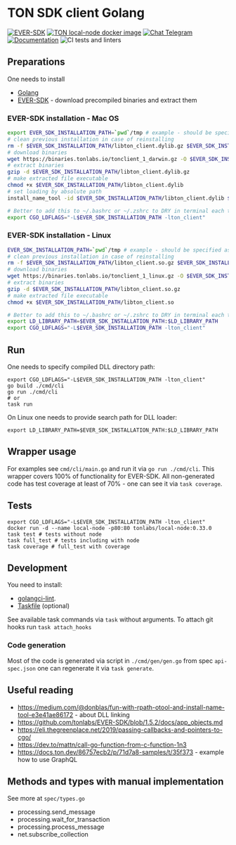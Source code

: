 # TON SDK client Golang

[![EVER-SDK](https://img.shields.io/badge/EVER_SDK-1.37.0-green.svg)](https://github.com/tonlabs/EVER-SDK/tree/1.37.0)
[![TON local-node docker image](https://img.shields.io/badge/TON_local_node-0.33.0-green.svg)](https://hub.docker.com/layers/local-node/tonlabs/local-node/0.33.0/images/sha256-40a544432089f2d730f3dd0542fcb59bef6c5192b5d374fdae3a7ea6417070c4)
[![Chat Telegram](https://img.shields.io/badge/chat-Telegram-9cf.svg)](https://t.me/RADIANCE_EVER_SDK)
[![Documentation](https://godoc.org/github.com/radianceteam/everscale-client-go/client?status.svg)](https://godoc.org/github.com/radianceteam/everscale-client-go/client)
![CI tests and linters](https://github.com/radianceteam/everscale-client-go/workflows/CI/badge.svg)

## Preparations

One needs to install
- [Golang](https://golang.org/doc/install)
- [EVER-SDK](https://github.com/tonlabs/EVER-SDK#download-precompiled-binaries) - download precompiled binaries and extract them

### EVER-SDK installation - Mac OS
```bash
export EVER_SDK_INSTALLATION_PATH=`pwd`/tmp # example - should be specified as absolute path
# clean previous installation in case of reinstalling
rm -f $EVER_SDK_INSTALLATION_PATH/libton_client.dylib.gz $EVER_SDK_INSTALLATION_PATH/libton_client.dylib
# download binaries
wget https://binaries.tonlabs.io/tonclient_1_darwin.gz -O $EVER_SDK_INSTALLATION_PATH/libton_client.dylib.gz
# extract binaries
gzip -d $EVER_SDK_INSTALLATION_PATH/libton_client.dylib.gz
# make extracted file executable
chmod +x $EVER_SDK_INSTALLATION_PATH/libton_client.dylib
# set loading by absolute path
install_name_tool -id $EVER_SDK_INSTALLATION_PATH/libton_client.dylib $EVER_SDK_INSTALLATION_PATH/libton_client.dylib

# Better to add this to ~/.bashrc or ~/.zshrc to DRY in terminal each time you use it
export CGO_LDFLAGS="-L$EVER_SDK_INSTALLATION_PATH -lton_client"
```

### EVER-SDK installation - Linux
```bash
EVER_SDK_INSTALLATION_PATH=`pwd`/tmp # example - should be specified as absolute path
# clean previous installation in case of reinstalling
rm -f $EVER_SDK_INSTALLATION_PATH/libton_client.so.gz $EVER_SDK_INSTALLATION_PATH/libton_client.so
# download binaries
wget https://binaries.tonlabs.io/tonclient_1_linux.gz -O $EVER_SDK_INSTALLATION_PATH/libton_client.so.gz
# extract binaries
gzip -d $EVER_SDK_INSTALLATION_PATH/libton_client.so.gz
# make extracted file executable
chmod +x $EVER_SDK_INSTALLATION_PATH/libton_client.so

# Better to add this to ~/.bashrc or ~/.zshrc to DRY in terminal each time you use it
export LD_LIBRARY_PATH=$EVER_SDK_INSTALLATION_PATH:$LD_LIBRARY_PATH
export CGO_LDFLAGS="-L$EVER_SDK_INSTALLATION_PATH -lton_client"
```

## Run

One needs to specify compiled DLL directory path:
```shell script
export CGO_LDFLAGS="-L$EVER_SDK_INSTALLATION_PATH -lton_client"
go build ./cmd/cli
go run ./cmd/cli
# or
task run
```

On Linux one needs to provide search path for DLL loader:
```shell script
export LD_LIBRARY_PATH=$EVER_SDK_INSTALLATION_PATH:$LD_LIBRARY_PATH
```

## Wrapper usage

For examples see `cmd/cli/main.go` and run it via `go run ./cmd/cli`.
This wrapper covers 100% of functionality for EVER-SDK.
All non-generated code has test coverage at least of 70% - one can see it via `task coverage`.

## Tests

```shell script
export CGO_LDFLAGS="-L$EVER_SDK_INSTALLATION_PATH -lton_client"
docker run -d --name local-node -p80:80 tonlabs/local-node:0.33.0
task test # tests without node
task full_test # tests including with node
task coverage # full_test with coverage
```

## Development

You need to install:
- [golangci-lint](https://github.com/golangci/golangci-lint).
- [Taskfile](https://taskfile.dev/) (optional)

See available task commands via `task` without arguments.
To attach git hooks run `task attach_hooks`

### Code generation

Most of the code is generated via script in `./cmd/gen/gen.go` from spec `api-spec.json`
one can regenerate it via `task generate`.

## Useful reading

- https://medium.com/@donblas/fun-with-rpath-otool-and-install-name-tool-e3e41ae86172 - about DLL linking
- https://github.com/tonlabs/EVER-SDK/blob/1.5.2/docs/app_objects.md
- https://eli.thegreenplace.net/2019/passing-callbacks-and-pointers-to-cgo/
- https://dev.to/mattn/call-go-function-from-c-function-1n3
- https://docs.ton.dev/86757ecb2/p/71d7a8-samples/t/35f373 - example how to use GraphQL

## Methods and types with manual implementation

See more at `spec/types.go`
- processing.send_message
- processing.wait_for_transaction
- processing.process_message
- net.subscribe_collection

